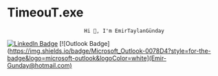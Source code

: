 # TimeouT.exe
                             Hi 👋, I'm EmirTaylanGünday
                      
                      
                      
                      
                      
                      
                      
                      
                      
                      
                      
                      
                      
                      
                      
                      
                      
                      
                      
                      
                      
                      
                      
                      
[![Linkedln Badge](https://img.shields.io/badge/LinkedIn-0077B5?style=for-the-badge&logo=linkedin&logoColor=white)](https://www.linkedin.com/in/emir-taylan-g%C3%BCnday-34182a215)
[![Outlook Badge](https://img.shields.io/badge/Microsoft_Outlook-0078D4?style=for-the-badge&logo=microsoft-outlook&logoColor=white](Emir-Gunday@hotmail.com)
